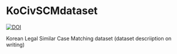 # KoCivSCMdataset

[![DOI](https://zenodo.org/badge/654879559.svg)](https://zenodo.org/badge/latestdoi/654879559)

Korean Legal Similar Case Matching dataset (dataset descriiption on writing)
